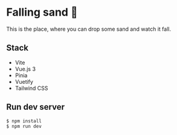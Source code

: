 # Falling sand 🔮

This is the place, where you can drop some sand and watch it fall.

## Stack

- Vite
- Vue.js 3
- Pinia
- Vuetify
- Tailwind CSS

## Run dev server

```
$ npm install
$ npm run dev
```
